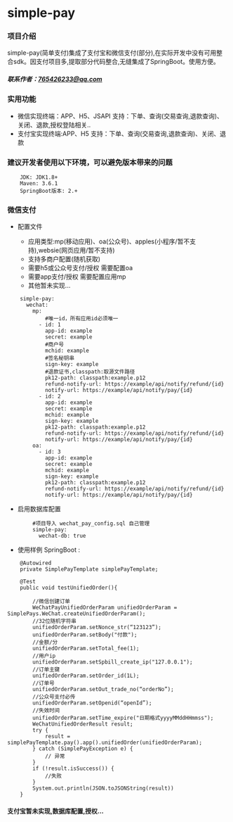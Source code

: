 # simple-pay
### 项目介绍
   simple-pay(简单支付)集成了支付宝和微信支付(部分),在实际开发中没有可用整合sdk。因支付项目多,提取部分代码整合,无缝集成了SpringBoot。使用方便。
##### 联系作者：765426233@qq.com
### 实用功能 
+ 微信实现终端：APP、H5、JSAPI 支持：下单、查询(交易查询,退款查询)、关闭、退款,授权登陆相关..
+ 支付宝实现终端:APP、H5 支持：下单、查询(交易查询,退款查询)、关闭、退款

### 建议开发者使用以下环境，可以避免版本带来的问题
``` 
    JDK: JDK1.8+
    Maven: 3.6.1
    SpringBoot版本: 2.+
``` 
### 微信支付
+ 配置文件
    
    - 应用类型:mp(移动应用)、oa(公众号)、apples(小程序/暂不支持),websie(网页应用/暂不支持)
    - 支持多商户配置(随机获取)
    - 需要h5或公众号支付/授权 需要配置oa
    - 需要app支付/授权 需要配置应用mp
    - 其他暂未实现...
``` 
    simple-pay:
      wechat:
        mp:
            #唯一id，所有应用id必须唯一
          - id: 1  
            app-id: example  
            secret: example
            #商户号
            mchid: example 
            #签名秘钥串
            sign-key: example 
            #退款证书,classpath:取源文件路径
            pk12-path: classpath:example.p12 
            refund-notify-url: https://example/api/notify/refund/{id}
            notify-url: https://example/api/notify/pay/{id}
          - id: 2  
            app-id: example 
            secret: example
            mchid: example 
            sign-key: example
            pk12-path: classpath:example.p12
            refund-notify-url: https://example/api/notify/refund/{id}
            notify-url: https://example/api/notify/pay/{id}
        oa:
          - id: 3
            app-id: example
            secret: example
            mchid: example
            sign-key: example
            pk12-path: classpath:example.p12
            refund-notify-url: https://example/api/notify/refund/{id}
            notify-url: https://example/api/notify/pay/{id}
``` 

+ 启用数据库配置

``` 
        #项目导入 wechat_pay_config.sql 自己管理  
        simple-pay:
          wechat-db: true
```

+ 使用样例 SpringBoot :
   
```
    @Autowired
    private SimplePayTemplate simplePayTemplate;
    
    @Test
    public void testUnifiedOrder(){
    
        //微信创建订单
        WeChatPayUnifiedOrderParam unifiedOrderParam = SimplePays.WeChat.createUnifiedOrderParam();
        //32位随机字符串
        unifiedOrderParam.setNonce_str(“123123”);
        unifiedOrderParam.setBody("付款");
        //金额/分
        unifiedOrderParam.setTotal_fee(1);
        //用户ip
        unifiedOrderParam.setSpbill_create_ip("127.0.0.1");
        //订单主键
        unifiedOrderParam.setOrder_id(1L);
        //订单号
        unifiedOrderParam.setOut_trade_no(“orderNo”);
        //公众号支付必传
        unifiedOrderParam.setOpenid(“openId”);
        //失效时间
        unifiedOrderParam.setTime_expire("日期格式yyyyMMddHHmmss");
        WeChatUnifiedOrderResult result;
        try {
            result = simplePayTemplate.pay().app().unifiedOrder(unifiedOrderParam);
        } catch (SimplePayException e) {
            // 异常
        }
        if (!result.isSuccess()) {
            //失败
        }
        System.out.println(JSON.toJSONString(result))
    }
```

#### 支付宝暂未实现,数据库配置,授权...